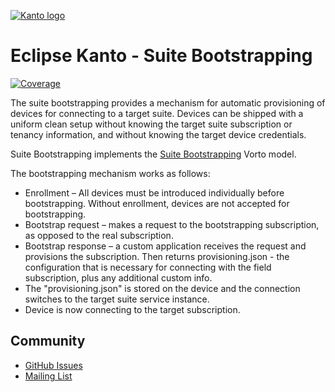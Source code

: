 [![Kanto logo](https://github.com/eclipse-kanto/kanto/raw/main/logo/kanto.svg)](https://eclipse.dev/kanto/)

# Eclipse Kanto - Suite Bootstrapping

[![Coverage](https://github.com/eclipse-kanto/suite-bootstrapping/wiki/coverage.svg)](#)

The suite bootstrapping provides a mechanism for automatic provisioning of devices for connecting to a target suite.
Devices can be shipped with a uniform clean setup without knowing the target suite subscription or tenancy
information, and without knowing the target device credentials.

Suite Bootstrapping implements the [Suite Bootstrapping](https://github.com/eclipse/vorto/tree/development/models/com.bosch.iot.suite-Bootstrapping-1.0.0.fbmodel) Vorto model.

The bootstrapping mechanism works as follows:

* Enrollment – All devices must be introduced individually before bootstrapping. Without enrollment, devices are not
accepted for bootstrapping.
* Bootstrap request – makes a request to the bootstrapping subscription, as opposed to the real subscription.
* Bootstrap response – a custom application receives the request and provisions the subscription. Then returns
provisioning.json - the configuration that is necessary for connecting with the field subscription, plus any
additional custom info.
* The "provisioning.json" is stored on the device and the connection switches to the target suite service instance.
* Device is now connecting to the target subscription.

## Community

* [GitHub Issues](https://github.com/eclipse-kanto/suite-bootstrapping/issues)
* [Mailing List](https://accounts.eclipse.org/mailing-list/kanto-dev)
